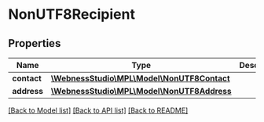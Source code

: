 # NonUTF8Recipient

## Properties
Name | Type | Description | Notes
------------ | ------------- | ------------- | -------------
**contact** | [**\WebnessStudio\MPL\Model\NonUTF8Contact**](NonUTF8Contact.md) |  | [optional] 
**address** | [**\WebnessStudio\MPL\Model\NonUTF8Address**](NonUTF8Address.md) |  | [optional] 

[[Back to Model list]](../../README.md#documentation-for-models) [[Back to API list]](../../README.md#documentation-for-api-endpoints) [[Back to README]](../../README.md)


